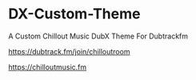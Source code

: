 # DX-Custom-Theme
A Custom Chillout Music DubX Theme For Dubtrackfm

https://dubtrack.fm/join/chilloutroom

https://chilloutmusic.fm
